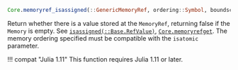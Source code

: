 ```julia
Core.memoryref_isassigned(::GenericMemoryRef, ordering::Symbol, boundscheck::Bool)
```

Return whether there is a value stored at the `MemoryRef`, returning false if the `Memory` is empty. See [`isassigned(::Base.RefValue)`](@ref), [`Core.memoryrefget`](@ref). The memory ordering specified must be compatible with the `isatomic` parameter.

!!! compat "Julia 1.11"
    This function requires Julia 1.11 or later.

